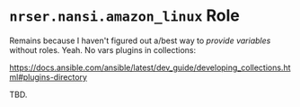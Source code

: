 `nrser.nansi.amazon_linux` Role
==============================================================================

Remains because I haven't figured out a/best way to *provide variables* without
roles. Yeah. No vars plugins in collections:

<https://docs.ansible.com/ansible/latest/dev_guide/developing_collections.html#plugins-directory>

TBD.
